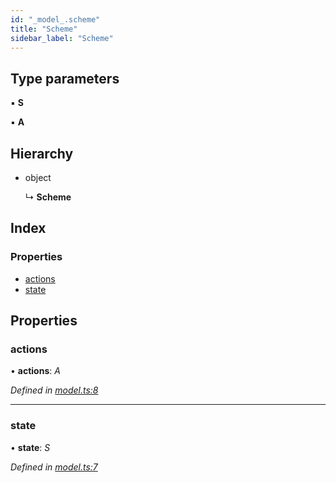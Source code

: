 ```yaml
---
id: "_model_.scheme"
title: "Scheme"
sidebar_label: "Scheme"
---
```


## Type parameters

▪ **S**

▪ **A**

## Hierarchy

* object

  ↳ **Scheme**

## Index

### Properties

* [actions](_model_.scheme.md#actions)
* [state](_model_.scheme.md#state)

## Properties

###  actions

• **actions**: *A*

*Defined in [model.ts:8](https://github.com/unadlib/reactant/blob/a4942f1/packages/reactant-model/src/model.ts#L8)*

___

###  state

• **state**: *S*

*Defined in [model.ts:7](https://github.com/unadlib/reactant/blob/a4942f1/packages/reactant-model/src/model.ts#L7)*
